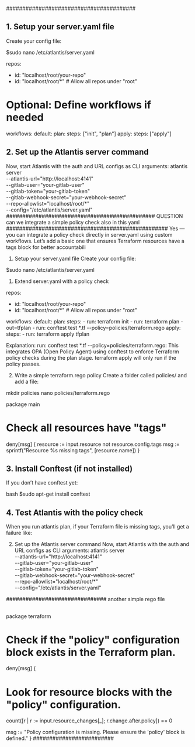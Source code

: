 ########################################

## 1. Setup your server.yaml file
Create your config file:

$sudo nano /etc/atlantis/server.yaml

repos:
  - id: "localhost/root/your-repo"
  - id: "localhost/root/*" # Allow all repos under "root"
  
# Optional: Define workflows if needed
workflows:
  default:
    plan:
      steps: ["init", "plan"]
    apply:
      steps: ["apply"]
	  
	  
## 2. Set up the Atlantis server command
Now, start Atlantis with the auth and URL configs as CLI arguments:
atlantis server \
  --atlantis-url="http://localhost:4141" \
  --gitlab-user="your-gitlab-user" \
  --gitlab-token="your-gitlab-token" \
  --gitlab-webhook-secret="your-webhook-secret" \
  --repo-allowlist="localhost/root/*" \
  --config="/etc/atlantis/server.yaml"
##############################################
QUESTION
can we integrate a simple policy check  also in this yaml
##################################################
Yes — you can integrate a policy check directly in server.yaml using custom workflows. 
Let’s add a basic one that ensures Terraform resources have a tags block for better accountabili

1. Setup your server.yaml file
Create your config file:

$sudo nano /etc/atlantis/server.yaml


1. Extend server.yaml with a policy check
 
repos:
  - id: "localhost/root/your-repo"
  - id: "localhost/root/*" # Allow all repos under "root"
  
workflows:
  default:
    plan:
      steps:
        - run: terraform init
        - run: terraform plan -out=tfplan
        - run: conftest test *.tf --policy=policies/terraform.rego
    apply:
      steps:
        - run: terraform apply tfplan
		
Explanation: run: conftest test *.tf --policy=policies/terraform.rego: This integrates OPA (Open Policy Agent) using conftest to enforce Terraform policy checks during the plan stage.
terraform apply will only run if the policy passes.

2. Write a simple terraform.rego policy
Create a folder called policies/ and add a file:

mkdir policies
nano policies/terraform.rego

package main

# Check all resources have "tags"
deny[msg] {
  resource := input.resource
  not resource.config.tags
  msg := sprintf("Resource %s missing tags", [resource.name])
}

## 3. Install Conftest (if not installed)
If you don’t have conftest yet:

bash
$sudo apt-get install conftest

## 4. Test Atlantis with the policy check
When you run atlantis plan, if your Terraform file is missing tags, you’ll get a failure like:

 2. Set up the Atlantis server command
Now, start Atlantis with the auth and URL configs as CLI arguments:
atlantis server \
  --atlantis-url="http://localhost:4141" \
  --gitlab-user="your-gitlab-user" \
  --gitlab-token="your-gitlab-token" \
  --gitlab-webhook-secret="your-webhook-secret" \
  --repo-allowlist="localhost/root/*" \
  --config="/etc/atlantis/server.yaml"

###############################
another simple rego file 
##

package terraform

# Check if the "policy" configuration block exists in the Terraform plan.
deny[msg] {
  # Look for resource blocks with the "policy" configuration.
  count([r | r := input.resource_changes[_]; r.change.after.policy]) == 0

  msg := "Policy configuration is missing. Please ensure the 'policy' block is defined."
}
#########################
